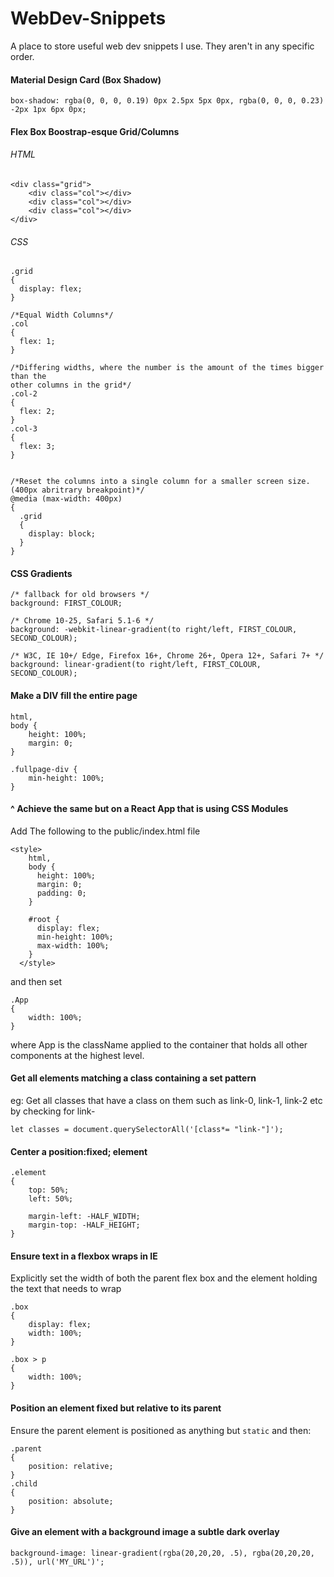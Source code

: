 # WebDev-Snippets
A place to store useful web dev snippets I use. They aren't in any specific order.



#### Material Design Card (Box Shadow)
```box-shadow: rgba(0, 0, 0, 0.19) 0px 2.5px 5px 0px, rgba(0, 0, 0, 0.23) -2px 1px 6px 0px;```

#### Flex Box Boostrap-esque Grid/Columns

###### HTML
```
<div class="grid">
    <div class="col"></div>
    <div class="col"></div>
    <div class="col"></div>
</div>
```

###### CSS
```
.grid
{
  display: flex;
}

/*Equal Width Columns*/
.col
{
  flex: 1;
}

/*Differing widths, where the number is the amount of the times bigger than the
other columns in the grid*/
.col-2
{
  flex: 2;
}
.col-3
{
  flex: 3; 
}


/*Reset the columns into a single column for a smaller screen size. 
(400px abritrary breakpoint)*/
@media (max-width: 400px)
{
  .grid
  {
    display: block;
  }
}
```

#### CSS Gradients

```
/* fallback for old browsers */
background: FIRST_COLOUR;  

/* Chrome 10-25, Safari 5.1-6 */
background: -webkit-linear-gradient(to right/left, FIRST_COLOUR, SECOND_COLOUR);

/* W3C, IE 10+/ Edge, Firefox 16+, Chrome 26+, Opera 12+, Safari 7+ */
background: linear-gradient(to right/left, FIRST_COLOUR, SECOND_COLOUR); 
```

#### Make a DIV fill the entire page

```
html,
body {
    height: 100%;
    margin: 0;
}

.fullpage-div {
    min-height: 100%;
}
```

#### ^ Achieve the same but on a React App that is using CSS Modules
Add The following to the public/index.html file
```
<style>
    html,
    body {
      height: 100%;
      margin: 0;
      padding: 0;
    }

    #root {
      display: flex;
      min-height: 100%;
      max-width: 100%;
    }
  </style>
```
and then set
```
.App
{
    width: 100%;
}
```
where App is the className applied to the container that holds all other components at the highest level.

#### Get all elements matching a class containing a set pattern

eg: Get all classes that have a class on them such as link-0, link-1, link-2 etc by checking for link- 

```
let classes = document.querySelectorAll('[class*= "link-"]');
```


#### Center a position:fixed; element

```
.element
{
    top: 50%;
    left: 50%;
    
    margin-left: -HALF_WIDTH;
    margin-top: -HALF_HEIGHT;
}
```

#### Ensure text in a flexbox wraps in IE
Explicitly set the width of both the parent flex box and the element holding the text that needs to wrap

```
.box
{
    display: flex;
    width: 100%;
}

.box > p
{
    width: 100%;
}
```

#### Position an element fixed but relative to its parent
Ensure the parent element is positioned as anything but ```static``` and then:

```
.parent
{
    position: relative;
}
.child
{
    position: absolute;
}
```

#### Give an element with a background image a subtle dark overlay

```
background-image: linear-gradient(rgba(20,20,20, .5), rgba(20,20,20, .5)), url('MY_URL')';
```
